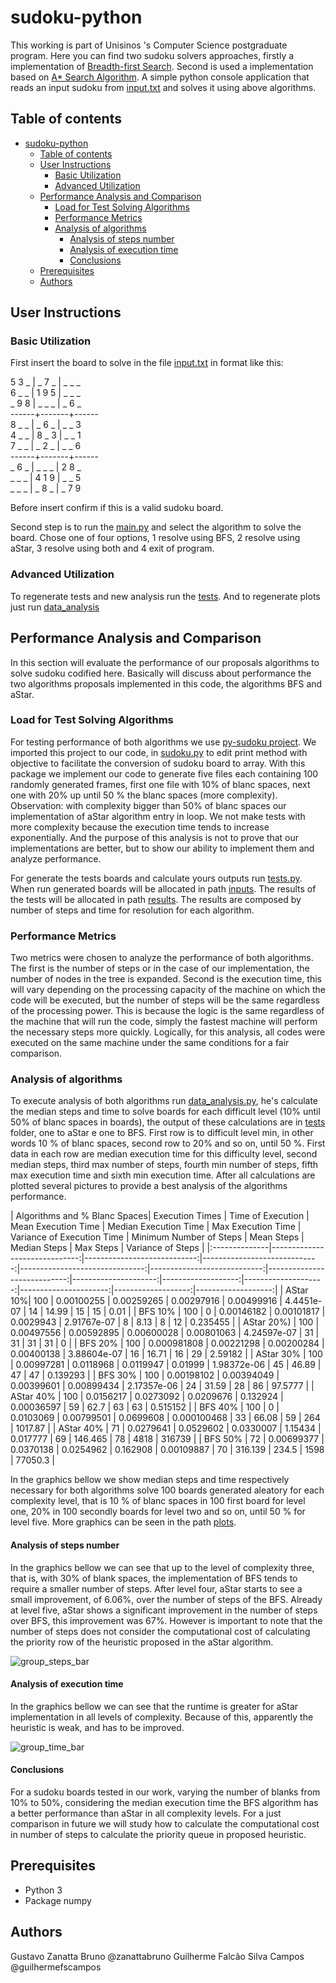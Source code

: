 # sudoku-python

This working is part of Unisinos 's Computer Science postgraduate program. Here you can find two sudoku solvers approaches, firstly a implementation of [Breadth-first Search](https://en.wikipedia.org/wiki/Breadth-first_search). Second is used a implementation based on [A* Search Algorithm](https://en.wikipedia.org/wiki/A*_search_algorithm).
 A simple python console application that reads an input sudoku from [input.txt](input.txt) and solves it using above algorithms.

 ## Table of contents

- [sudoku-python](#sudoku-python)
  - [Table of contents](#table-of-contents)
  - [User Instructions](#user-instructions)
    - [Basic Utilization](#basic-utilization)
    - [Advanced Utilization](#advanced-utilization)
  - [Performance Analysis and Comparison](#performance-analysis-and-comparison)
    - [Load for Test Solving Algorithms](#load-for-test-solving-algorithms)
    - [Performance Metrics](#performance-metrics)
    - [Analysis of algorithms](#analysis-of-algorithms)
      - [Analysis of steps number](#analysis-of-steps-number)
      - [Analysis of execution time](#analysis-of-execution-time)
      - [Conclusions](#conclusions)
  - [Prerequisites](#prerequisites)
  - [Authors](#authors)


 ## User Instructions
 ### Basic Utilization

 First insert the board to solve in the file [input.txt](input.txt) in format like this:

5 3 _ | _ 7 _ | _ _ _<br />
6 _ _ | 1 9 5 | _ _ _<br />
_ 9 8 | _ _ _ | _ 6 _<br />
------+-------+------<br />
8 _ _ | _ 6 _ | _ _ 3<br />
4 _ _ | 8 _ 3 | _ _ 1<br />
7 _ _ | _ 2 _ | _ _ 6<br />
------+-------+------<br />
_ 6 _ | _ _ _ | 2 8 _<br />
_ _ _ | 4 1 9 | _ _ 5<br />
_ _ _ | _ 8 _ | _ 7 9<br />

Before insert confirm if this is a valid sudoku board.

Second step is to run the [main.py](main.py) and select the algorithm to solve the board. Chose one of four options, 1 resolve using BFS, 2 resolve using aStar, 3 resolve using both and 4 exit of program.

 ### Advanced Utilization

To regenerate tests and new analysis run the [tests](tests.py). And to regenerate plots just run [data_analysis](data_analysis.py)

 ##  Performance Analysis and Comparison
In this section will evaluate the performance of our proposals algorithms to solve sudoku codified here. Basically will discuss about performance the two algorithms proposals implemented in this code, the algorithms BFS and aStar.

 ### Load for Test Solving Algorithms

For testing performance of both algorithms we use [py-sudoku project](https://pypi.org/project/py-sudoku/). We imported this project to our code, in [sudoku.py](generator/sudoku.py,) to edit print method with objective to facilitate the conversion of sudoku board to array. With this package we implement our code to generate five files each containing 100 randomly generated frames, first one file with 10% of blanc spaces, next one with 20% up until 50 % the blanc spaces (more complexity).
Observation: with complexity bigger than 50% of blanc spaces  our implementation of aStar algorithm entry in loop. 
We not make tests with more complexity because the execution time tends to increase exponentially. And the purpose of this analysis is not to prove that our implementations are better, but to show our ability to implement them and analyze performance.

For generate the tests boards and calculate yours outputs run [tests.py](tests.py). When run generated boards will be allocated in path [inputs](tests/inputs/). The results of the tests will be allocated in
path [results](tests/results/). The results are composed by number of steps and time for resolution for each algorithm.

 ### Performance Metrics

Two metrics were chosen to analyze the performance of both algorithms. The first is the number of steps or in the case of our implementation, the number of nodes in the tree is expanded. Second is the execution time, this will vary depending on the processing capacity of the machine on which the code will be executed, but the number of steps will be the same regardless of the processing power. This is because the logic is the same regardless of the machine that will run the code, simply the fastest machine will perform the necessary steps more quickly. Logically, for this analysis, all codes were executed on the same machine under the same conditions for a fair comparison.

 ### Analysis of algorithms

To execute analysis of both algorithms run [data_analysis.py](data_analysis.py), he's calculate the median steps and time to solve boards for each difficult level (10% until 50% of blanc spaces in boards), the output of these calculations are in [tests](tests/) folder, one to aStar e one to BFS.
First row is to difficult level min, in other words 10 % of blanc spaces, second row to 20% and so on, until 50 %. First data in each row are median execution time for this difficulty level, second median steps, third  max number of steps, fourth min number of steps, fifth max execution time and sixth min execution time. After all calculations are plotted several pictures to provide a best analysis of the algorithms performance.


| Algorithms and % Blanc Spaces|   Execution Times | Time of Execution |  Mean Execution Time |   Median Execution Time | Max Execution Time |   Variance of Execution Time | Minimum Number of Steps | Mean Steps | Median Steps |  Max Steps | Variance of Steps |
|:--------------|------------------------------:|----------------------------:|-----------------------------:|-------------------------------:|----------------------------:|----------------------------:|---------------------:|-------------------:|--------------------:|----------------------:|-------------------:|-------------------:|
| AStar 10%|                           100 |                 0.00100255  |                   0.00259265 |                     0.00297916 |                  0.00499916 |                 4.4451e-07  |                 14 |              14.99  |                  15   |                 15 |           0.01     |
| BFS 10%    |                           100 |                 0           |                   0.00146182 |                     0.00101817 |                  0.0029943  |                 2.91767e-07 |                  8 |               8.13  |                   8   |                 12 |           0.235455 |
| AStar 20%) |                           100 |                 0.00497556  |                   0.00592895 |                     0.00600028 |                  0.00801063 |                 4.24597e-07 |                 31 |              31     |                  31   |                 31 |           0        |
| BFS 20%    |                           100 |                 0.000981808 |                   0.00221298 |                     0.00200284 |                  0.00400138 |                 3.88604e-07 |                 16 |              16.71  |                  16   |                 29 |           2.59182  |
| AStar 30% |                           100 |                 0.00997281  |                   0.0118968  |                     0.0119947  |                  0.01999    |                 1.98372e-06 |                 45 |              46.89  |                  47   |                 47 |           0.139293 |
| BFS 30%    |                           100 |                 0.00198102  |                   0.00394049 |                     0.00399601 |                  0.00899434 |                 2.17357e-06 |                 24 |              31.59  |                  28   |                 86 |          97.5777   |
| AStar 40% |                           100 |                 0.0156217   |                   0.0273092  |                     0.0209676  |                  0.132924   |                 0.00036597  |                 59 |              62.7   |                  63   |                 63 |           0.515152 |
| BFS 40%    |                           100 |                 0           |                   0.0103069  |                     0.00799501 |                  0.0699608  |                 0.000100468 |                 33 |              66.08  |                  59   |                264 |        1017.87     |
| AStar 40% |                            71 |                 0.0279641   |                   0.0529602  |                     0.0330007  |                  1.15434    |                 0.017777    |                 69 |             146.465 |                  78   |               4818 |      316739        |
| BFS 50%    |                            72 |                 0.00699377  |                   0.0370138  |                     0.0254962  |                  0.162908   |                 0.00109887  |                 70 |             316.139 |                 234.5 |               1598 |       77050.3      |


In the graphics bellow we show median steps and time respectively necessary for both algorithms solve 100 boards generated aleatory for each complexity level, that is 10 % of blanc spaces in 100 first board for level one, 20%  in 100 secondly boards for level two and so on, until 50 % for level five. More graphics can be seen in the path [plots](plots/).

 #### Analysis of steps number

In the graphics bellow we can see that up to the level of complexity three, that is, with 30% of blank spaces, the implementation of BFS tends to require a smaller number of steps. After level four, aStar starts to see a small improvement, of 6.06%, over the number of steps of the BFS. Already at level five, aStar shows a significant improvement in the number of steps over BFS, this improvement was 67%. However is important to note that the number of steps does not consider the computational cost of calculating the priority row of the heuristic proposed in the aStar algorithm.

![group_steps_bar](plots/group_steps_bar.png)

 #### Analysis of execution time

 In the graphics bellow we can see that the runtime is greater for aStar implementation in all levels of complexity. Because of this, apparently the heuristic is weak, and has to be improved.

![group_time_bar](plots/group_time_bar.png)

 #### Conclusions

For a sudoku boards tested in our work, varying the number of blanks from 10% to 50%, considering the median execution time the BFS algorithm has a better performance than aStar in all complexity levels. For a just comparison in future we will study how to calculate the computational cost in number of steps to calculate the priority queue in proposed heuristic.


## Prerequisites
  * Python 3
  * Package numpy

## Authors
Gustavo Zanatta Bruno @zanattabruno
Guilherme Falcão Silva Campos @guilhermefscampos